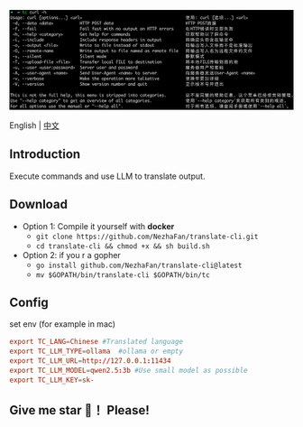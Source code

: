 ![](img/demo1.jpg)

English | [中文](README_ZH_CN.md)


## Introduction

Execute commands and use LLM to translate output.


## Download
- Option 1: Compile it yourself with **docker**
  - `git clone https://github.com/NezhaFan/translate-cli.git`
  - `cd translate-cli && chmod +x && sh build.sh`
- Option 2: if you r a gopher
  - `go install github.com/NezhaFan/translate-cli@latest` 
  - `mv $GOPATH/bin/translate-cli $GOPATH/bin/tc`

## Config
set env (for example in mac)
```conf
export TC_LANG=Chinese #Translated language
export TC_LLM_TYPE=ollama  #ollama or empty
export TC_LLM_URL=http://127.0.0.1:11434
export TC_LLM_MODEL=qwen2.5:3b #Use small model as possible
export TC_LLM_KEY=sk-
```

## Give me star 🌟！ Please!

